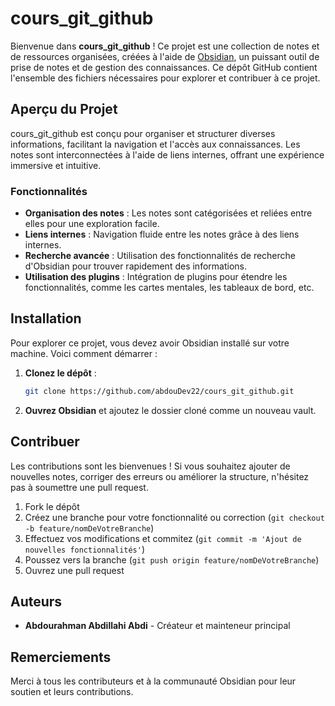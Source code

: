 # cours_git_github

Bienvenue dans **cours_git_github** ! Ce projet est une collection de notes et de ressources organisées, créées à l'aide de [Obsidian](https://obsidian.md/), un puissant outil de prise de notes et de gestion des connaissances. Ce dépôt GitHub contient l'ensemble des fichiers nécessaires pour explorer et contribuer à ce projet.

## Aperçu du Projet

cours_git_github est conçu pour organiser et structurer diverses informations, facilitant la navigation et l'accès aux connaissances. Les notes sont interconnectées à l'aide de liens internes, offrant une expérience immersive et intuitive.

### Fonctionnalités

- **Organisation des notes** : Les notes sont catégorisées et reliées entre elles pour une exploration facile.
- **Liens internes** : Navigation fluide entre les notes grâce à des liens internes.
- **Recherche avancée** : Utilisation des fonctionnalités de recherche d'Obsidian pour trouver rapidement des informations.
- **Utilisation des plugins** : Intégration de plugins pour étendre les fonctionnalités, comme les cartes mentales, les tableaux de bord, etc.

## Installation

Pour explorer ce projet, vous devez avoir Obsidian installé sur votre machine. Voici comment démarrer :

1. **Clonez le dépôt** :

   ```bash
   git clone https://github.com/abdouDev22/cours_git_github.git
   ```

2. **Ouvrez Obsidian** et ajoutez le dossier cloné comme un nouveau vault.

## Contribuer

Les contributions sont les bienvenues ! Si vous souhaitez ajouter de nouvelles notes, corriger des erreurs ou améliorer la structure, n'hésitez pas à soumettre une pull request.

1. Fork le dépôt
2. Créez une branche pour votre fonctionnalité ou correction (`git checkout -b feature/nomDeVotreBranche`)
3. Effectuez vos modifications et commitez (`git commit -m 'Ajout de nouvelles fonctionnalités'`)
4. Poussez vers la branche (`git push origin feature/nomDeVotreBranche`)
5. Ouvrez une pull request

## Auteurs

- **Abdourahman Abdillahi Abdi** - Créateur et mainteneur principal



## Remerciements

Merci à tous les contributeurs et à la communauté Obsidian pour leur soutien et leurs contributions.
